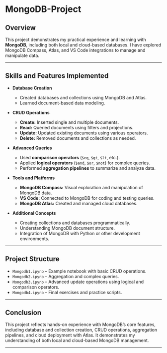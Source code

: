 # MongoDB-Project


## Overview
This project demonstrates my practical experience and learning with **MongoDB**, including both local and cloud-based databases. I have explored MongoDB Compass, Atlas, and VS Code integrations to manage and manipulate data.

---

## Skills and Features Implemented

- **Database Creation**
  - Created databases and collections using MongoDB and Atlas.
  - Learned document-based data modeling.

- **CRUD Operations**
  - **Create:** Inserted single and multiple documents.
  - **Read:** Queried documents using filters and projections.
  - **Update:** Updated existing documents using various operators.
  - **Delete:** Removed documents and collections as needed.

- **Advanced Queries**
  - Used **comparison operators** (`$eq`, `$gt`, `$lt`, etc.).
  - Applied **logical operators** (`$and`, `$or`, `$not`) for complex queries.
  - Performed **aggregation pipelines** to summarize and analyze data.

- **Tools and Platforms**
  - **MongoDB Compass:** Visual exploration and manipulation of MongoDB data.
  - **VS Code:** Connected to MongoDB for coding and testing queries.
  - **MongoDB Atlas:** Created and managed cloud databases.

- **Additional Concepts**
  - Creating collections and databases programmatically.
  - Understanding MongoDB document structure.
  - Integration of MongoDB with Python or other development environments.

---

## Project Structure
- `Mongodb1.ipynb` – Example notebook with basic CRUD operations.
- `Mongodb2.ipynb` – Aggregation and complex queries.
- `Mongodb3.ipynb` – Advanced update operations using logical and comparison operators.
- `Mongodb4.ipynb` – Final exercises and practice scripts.

---

## Conclusion
This project reflects hands-on experience with MongoDB’s core features, including database and collection creation, CRUD operations, aggregation pipelines, and cloud deployment with Atlas. It demonstrates my understanding of both local and cloud-based MongoDB management.

---
